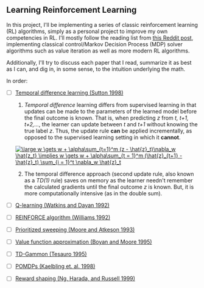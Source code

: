 ## Learning Reinforcement Learning 

In this project, I'll be implementing a series of classic reinforcement learning (RL) algorithms, simply as a personal project to improve my own competencies in RL. I'll mostly follow the reading list from [this Reddit post](https://old.reddit.com/r/reinforcementlearning/comments/8k356e/new_phd_student_what_papers_should_i_read_first/), implementing classical control/Markov Decision Process (MDP) solver algorithms such as value iteration as well as more modern RL algorithms. 

Additionally, I'll try to discuss each paper that I read, summarize it as best as I can, and dig in, in some sense, to the intuition underlying the math. 

In order: 

* [ ] [Temporal difference learning (Sutton 1998)](https://link.springer.com/content/pdf/10.1007/BF00115009.pdf)

  1. _Temporal difference_ learning differs from supervised learning in that updates can be made to the parameters of the learned model before the final outcome is known. That is, when predicting _z_ from _t, t+1, t+2,..._, the learner can update between _t_ and _t+1_ without knowing the true label _z_. Thus, the update rule **can** be applied incrementally, as opposed to the supervised learning setting in which it **cannot**.

  <a href="https://www.codecogs.com/eqnedit.php?latex=\large&space;w&space;\gets&space;w&space;&plus;&space;\alpha\sum_{t=1}^m&space;(z&space;-&space;\hat{z}_t)\nabla_w&space;\hat{z_t}&space;\implies&space;w&space;\gets&space;w&space;&plus;&space;\alpha\sum_{t&space;=&space;1}^m&space;(\hat{z}_{t&plus;1}&space;-&space;\hat{z}_t)&space;\sum_{i&space;=&space;1}^t&space;\nabla_w&space;\hat{z}_t" target="_blank"><img src="https://latex.codecogs.com/gif.latex?\large&space;w&space;\gets&space;w&space;&plus;&space;\alpha\sum_{t=1}^m&space;(z&space;-&space;\hat{z}_t)\nabla_w&space;\hat{z_t}&space;\implies&space;w&space;\gets&space;w&space;&plus;&space;\alpha\sum_{t&space;=&space;1}^m&space;(\hat{z}_{t&plus;1}&space;-&space;\hat{z}_t)&space;\sum_{i&space;=&space;1}^t&space;\nabla_w&space;\hat{z}_t" title="\large w \gets w + \alpha\sum_{t=1}^m (z - \hat{z}_t)\nabla_w \hat{z_t} \implies w \gets w + \alpha\sum_{t = 1}^m (\hat{z}_{t+1} - \hat{z}_t) \sum_{i = 1}^t \nabla_w \hat{z}_t" /></a>

  2. The temporal difference approach (second update rule, also known as a _TD(1)_ rule) saves on memory as the learner needn't remember the calculated gradients until the final outcome _z_ is known. But, it is more computationally intensive (as in the double sum). 

* [ ] [Q-learning (Watkins and Dayan 1992)](https://link.springer.com/content/pdf/10.1007/BF00992698.pdf)

* [ ] [REINFORCE algorithm (Williams 1992)](http://citeseerx.ist.psu.edu/viewdoc/download?doi=10.1.1.129.8871&rep=rep1&type=pdf)

* [ ] [Prioritized sweeping (Moore and Atkeson 1993)](https://link.springer.com/content/pdf/10.1007/BF00993104.pdf)

* [ ] [Value function approximation (Boyan and Moore 1995)](http://papers.nips.cc/paper/1018-generalization-in-reinforcement-learning-safely-approximating-the-value-function.pdf)

* [ ] [TD-Gammon (Tesauro 1995)](http://enzodesiage.com/wp-content/uploads/2017/08/tesauro-tdgammon-1995.pdf)

* [ ] [POMDPs (Kaelbling et. al. 1998)](http://www.ai.mit.edu/courses/6.825/pdf/pomdp.pdf)

* [ ] [Reward shaping (Ng, Harada, and Russell 1999)](http://robotics.stanford.edu/%7Eang/papers/shaping-icml99.pdf)